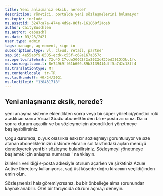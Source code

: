 ```yaml
---
title: Yeni anlaşmanız eksik, nerede?
description: Yönetici, portalda yeni sözleşmelerini bulamıyor
ms.topic: include
ms.assetid: 3247ca7a-474e-4d9e-86fe-161860f20ceb
author: CaityBuschlen
ms.author: cabuschl
ms.date: 03/23/2021
user.type: admin
tags: manage, agreement, sign in
subscription.type: vl, cloud, retail, partner
sap.id: 4e55abf9-8505-ecdc-c55f-c67a167a357c
ms.openlocfilehash: 72c45f27cda50062f2a2822d435bd392533bc1fc
ms.sourcegitcommit: 8e74969ff61b609c89b3139434dff5a742c18ff4
ms.translationtype: MT
ms.contentlocale: tr-TR
ms.lasthandoff: 09/24/2021
ms.locfileid: "128431718"
---
```

## <a name="my-new-agreement-is-missing-where-is-it"></a>Yeni anlaşmanız eksik, nerede?
yeni anlaşma sisteme eklendikten sonra veya bir süper yönetici/yönetici rolü atadıktan sonra Visual Studio aboneliklerden bir e-posta alırsınız. Daha sonra oturum açabilir ve bu sözleşme için abonelikleri yönetmeye başlayabilirsiniz. 

Çoğu durumda, büyük olasılıkla eski bir sözleşmeyi görüntülüyor ve size atanan aboneliklerinizin üstünde ekranın sol tarafındaki açılan menüyü denetleyerek yeni bir sözleşme bulabilirsiniz. Sözleşmeyi yönetmeye başlamak için anlaşma numarası ' na tıklayın.

izinlerin verildiği e-posta adresiyle oturum açarken ve şirketiniz Azure Active Directory kullanıyorsa, sağ üst köşede doğru kiracının seçildiğinden emin olun. 

Sözleşmenizi hala göremiyorsanız, bu bir önbelleğe alma sorunundan kaynaklanabilir. Özel bir tarayıcıda oturum açmayı deneyin.